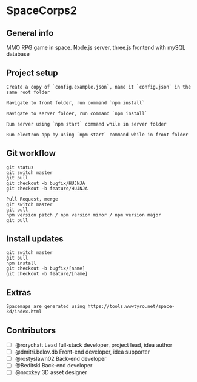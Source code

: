 # SpaceCorps2

## General info

MMO RPG game in space. Node.js server, three.js frontend with mySQL database


## Project setup

    Create a copy of `config.example.json`, name it `config.json` in the same root folder

    Navigate to front folder, run command `npm install`

    Navigate to server folder, run command `npm install`

    Run server using `npm start` command while in server folder

    Run electron app by using `npm start` command while in front folder


## Git workflow

    git status
    git switch master
    git pull 
    git checkout -b bugfix/HUJNJA
    git checkout -b feature/HUJNJA
    
    Pull Request, merge 
    git switch master
    git pull
    npm version patch / npm version minor / npm version major
    git pull

## Install updates

    git switch master
    git pull
    npm install
    git checkout -b bugfix/[name]
    git checkout -b feature/[name]

## Extras

    Spacemaps are generated using https://tools.wwwtyro.net/space-3d/index.html

## Contributors

- [ ] @rorychatt Lead full-stack developer, project lead, idea author
- [ ] @dmitri.belov.db Front-end developer, idea supporter
- [ ] @rostyslawn02 Back-end developer
- [ ] @Beditski Back-end developer
- [ ] @nroxkey 3D asset designer